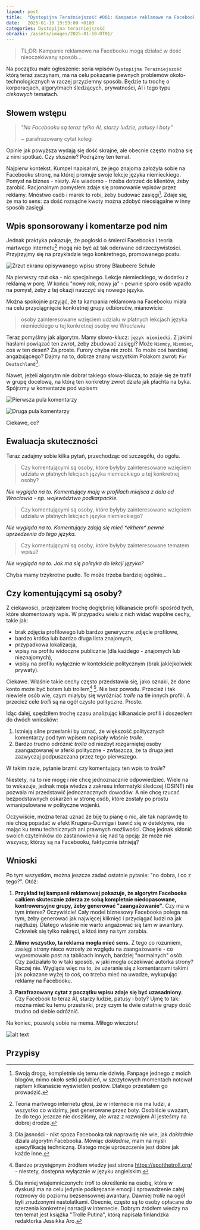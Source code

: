 ```yaml
---
layout: post
title:  "Dystopijna Teraźniejszość #001: Kampanie reklamowe na Facebooku"
date:   2025-01-10 19:59:00 +0100
categories: Dystopijna terazniejszość
obrazki: /assets/images/2025-01-10-DT01/
---
```


> TL;DR: Kampanie reklamowe na Facebooku mogą działać w dość nieoczekiwany sposób...

Na początku małe ogłoszenie: seria wpisów `Dystopijna Teraźniejszość` którą teraz zaczynam, ma na celu pokazanie pewnych problemów około-technologicznych w raczej przyziemny sposób. Będzie tu trochę o korporacjach, algorytmach śledzących, prywatności, AI i tego typu *ciekawych* tematach.

## Słowem wstępu

> *"Na Facebooku są teraz tylko AI, starzy ludzie, patusy i boty"*
>
> ~ parafrazowany cytat kolegi

Opinie jak powyższa wydają się dość skrajne, ale obecnie często można się z nimi spotkać. Czy słusznie? Podrążmy ten temat.

Najpierw kontekst. Kumpel napisał mi, że jego znajoma założyła sobie na Facebooku stronę, na której promuje swoje lekcje języka niemieckiego. Pomysł na biznes - niezły. Ale wiadomo - trzeba dotrzeć do klientów, żeby zarobić. Racjonalnym pomysłem zdaje się promowanie wpisów przez reklamy. Mnóstwo osób i marek to robi, żeby budować zasięgi[^1]. Zdaje się, że ma to sens: za dość rozsądne kwoty można zdobyć nieosiągalne w inny sposób zasięgi.

## Wpis sponsorowany i komentarze pod nim

Jednak praktyka pokazuje, że pogłoski o śmierci Facebooka i teoria martwego internetu[^2] mogą nie być aż tak oderwane od rzeczywistości. Przyjrzyjmy się na przykładzie tego konkretnego, promowanego postu:

![Zrzut ekranu opisywanego wpisu strony Blaubeere Schule]({{page.obrazki}}wpis.png "Zrzut ekranu opisywanego wpisu strony Blaubeere Schule")

Na pierwszy rzut oka - nic specjalnego. Lekcje niemieckiego, w dodatku z reklamą w porę. W końcu "nowy rok, nowy ja" - pewnie sporo osób wpadło na pomysł, żeby z tej okazji nauczyć się nowego języka.

Można spokojnie przyjąć, że ta kampania reklamowa na Facebooku miała na celu przyciągnięcie konkretnej grupy odbiorców, mianowicie:

> osoby zainteresowane wzięciem udziału w płatnych lekcjach języka niemieckiego u tej konkretnej osoby we Wrocławiu

Teraz pomyślmy jak algorytm. Mamy słowo-klucz: `język niemiecki`. Z jakimi hasłami powiązać ten zwrot, żeby zbudować zasięgi? Może `Niemcy`, `Niemiec`, coś w ten deseń? Za proste. Furory chyba nie zrobi. To może coś bardziej angażującego? Dajmy na to, dobrze znany wszystkim Polakom zwrot: `Für Deutschland`[^3].

Nawet, jeżeli algorytm nie dobrał takiego słowa-klucza, to zdaje się że trafił w grupę docelową, na którą ten konkretny zwrot działa jak płachta na byka. Spójrzmy w komentarze pod wpisem:

![Pierwsza pula komentarzy]({{page.obrazki}}/komentarze1.png "Pierwsza pula komentarzy")

![Druga pula komentarzy]({{page.obrazki}}/komentarze2.png "Druga pula komentarzy")

Ciekawe, co?

## Ewaluacja skuteczności

Teraz zadajmy sobie kilka pytań, przechodząc od szczegółu, do ogółu.

> Czy komentującymi są osoby, które byłyby zainteresowane wzięciem udziału w płatnych lekcjach języka niemieckiego u tej konkretnej osoby?

*Nie wygląda na to. Komentujący mają w profilach miejsca z dala od Wrocławia - np. województwo podkarpackie.*

> Czy komentującymi są osoby, które byłyby zainteresowane wzięciem udziału w płatnych lekcjach języka niemieckiego?

*Nie wygląda na to. Komentujący zdają się mieć \*ekhem\* pewne uprzedzenia do tego języka.*

> Czy komentującymi są osoby, które byłyby zainteresowane tematem wpisu?

*Nie wygląda na to. Jak ma się polityka do lekcji języka?*

Chyba mamy trzykrotne pudło. To może trzeba bardziej ogólnie...

## Czy komentującymi są osoby?

Z ciekawości, przejrzałem trochę dogłębniej kilkanaście profili spośród tych, które skomentowały wpis. W przypadku wielu z nich widać wspólne cechy, takie jak:

- brak zdjęcia profilowego lub bardzo generyczne zdjęcie profilowe,
- bardzo krótka lub bardzo długa lista znajomych,
- przypadkowa lokalizacja,
- wpisy na profilu widoczne publicznie (dla każdego - znajomych lub nieznajomych),
- wpisy na profilu wyłącznie w kontekście politycznym (brak jakiejkolwiek prywaty).

Ciekawe. Właśnie takie cechy często przedstawia się, jako oznaki, że dane konto może być botem lub trollem[^4] [^5]. Nie bez powodu. Przecież i tak niewiele osób wie, czym miałyby się wyróżniać *trolle* na tle innych profili. A przecież cele *trolli*  są na ogół czysto polityczne. Proste.

Idąc dalej, spędziłem trochę czasu analizując kilkanaście profili i doszedłem do dwóch wniosków:

1. Istnieją silne przesłanki by uznać, że większość politycznych komentarzy pod tym wpisem napisały właśnie *trolle*.
2. Bardzo trudno odróżnić *trolla* od niezbyt rozgarniętej osoby zaangażowanej w aferki polityczne - zwłaszcza, że ta druga jest zazwyczaj podpuszczana przez tego pierwszego.

W takim razie, pytanie brzmi: czy komentujący ten wpis to *trolle*?

Niestety, na to nie mogę i nie chcę jednoznacznie odpowiedzieć. Wiele na to wskazuje, jednak moja wiedza z zakresu informatyki śledczej (OSINT) nie pozwala mi przedstawić jednoznacznych dowodów. A nie chcę rzucać bezpodstawnych oskarżeń w stronę osób, które zostały po prostu wmanipulowane w polityczne wojenki.

Oczywiście, można teraz uznać że biję tu pianę o nic, ale tak naprawdę to nie chcę popadać w efekt Krugera-Dunniga i bawić się w detektywa, nie mając ku temu technicznych ani prawnych możliwości. Chcę jednak skłonić swoich czytelników do zastanowienia się nad tą opcją: że może nie wszyscy, którzy są na Facebooku, faktycznie istnieją?

## Wnioski

Po tym wszystkim, można jeszcze zadać ostatnie pytanie: "no dobra, i co z tego?". Otóż:

1. **Przykład tej kampanii reklamowej pokazuje, że algorytm Facebooka całkiem skutecznie zderza ze sobą kompletnie niedopasowane, kontrowersyjne grupy, żeby generować "zaangażowanie"**. Czy ma w tym interes? Oczywiście! Cały model biznesowy Facebooka polega na tym, żeby generować jak najwięcej kliknięć i przyciągać ludzi na jak najdłużej. Dlatego właśnie nie warto angażować się tam w awantury. Człowiek się tylko nakręci, a ktoś inny na tym zarabia.

2. **Mimo wszystko, ta reklama mogła mieć sens.** Z tego co rozumiem, zasięgi strony nieco wzrosły ze względu na zaangażowanie - co wypromowało post na tablicach innych, bardziej "normalnych" osób. Czy zadziałało to w taki sposób, w jaki mogła oczekiwać autorka strony? Raczej nie. Wygląda więc na to, że użeranie się z komentarzami takimi jak pokazane wyżej to coś, co trzeba mieć na uwadze, wykupując reklamy na Facebooku.

3. **Parafrazowany cytat z początku wpisu zdaje się być uzasadniony.** Czy Facebook to teraz AI, starzy ludzie, patusy i boty? Ujmę to tak: można mieć ku temu przesłanki, przy czym te dwie ostatnie grupy dość trudno od siebie odróżnić.

Na koniec, pozwolę sobie na mema. Miłego wieczoru!

![alt text]({{page.obrazki}}mem.png)

## Przypisy

[^1]: Swoją drogą, kompletnie się temu nie dziwię. Fanpage jednego z moich blogów, mimo około setki polubień, w szczytowych momentach notował raptem kilkanaście wyświetleń postów. Dlatego przestałem go prowadzić.
[^2]: Teoria martwego internetu głosi, że w internecie nie ma ludzi, a wszystko co widzimy, jest generowane przez boty. Osobiście uważam, że do tego jeszcze nie doszliśmy, ale wraz z rozwojem AI jesteśmy na dobrej drodze.
[^3]: Dla jasności - nikt spoza Facebooka tak naprawdę nie wie, jak *dokładnie* działa algorytm Facebooka. Mówiąc *dokładnie*, mam na myśli specyfikację techniczną. Dlatego moje uproszczenie jest dobre jak każde inne.
[^4]: Bardzo przystępnym źródłem wiedzy jest strona <https://spotthetroll.org/> - niestety, dostępna wyłącznie w języku angielskim.
[^5]: Dla mniej wtajemniczonych: *troll* to określenie na osobę, która w dyskusji ma na celu jedynie podkręcanie emocji i sprowadzenie całej rozmowy do poziomu bezsensownej awantury. Dawniej *trolle* na ogół byli znudzonymi nastolatkami. Obecnie, często są to osoby opłacane do szerzenia konkretnej narracji w internecie. Dobrym źródłem wiedzy na ten temat jest książka "Trolle Putina", którą napisała finlandzka redaktorka Jessikka Aro.
